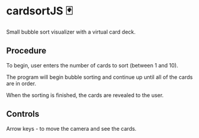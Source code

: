 # cardsortJS :black_joker:
Small bubble sort visualizer with a virtual card deck.

## Procedure
To begin, user enters the number of cards to sort (between 1 and 10).

The program will begin bubble sorting and continue up until all of the cards are in order.

When the sorting is finished, the cards are revealed to the user. 

## Controls
Arrow keys - to move the camera and see the cards.
